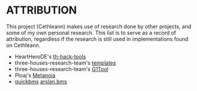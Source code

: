 # ATTRIBUTION

This project (Cethleann) makes use of research done by other projects, and some of my own personal research.
This list is to serve as a record of attribution, regardless if the research is still used in implementations found on Cethleann.

- HeartHeroDE's [th-hack-tools](https://github.com/HeartHeroDE/th-hack-tools)
- three-houses-research-team's [templates](https://github.com/three-houses-research-team/010-binary-templates)
- three-houses-research-team's [G1Tool](https://github.com/three-houses-research-team/G1Tool)
- Ploaj's [Metanoia](https://github.com/Ploaj/Metanoia)
- [quickbms](https://aluigi.altervista.org/quickbms.htm) [arslan.bms](https://aluigi.altervista.org/bms/arslan.bms)
